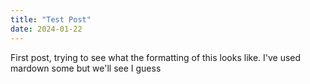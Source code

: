 ```yaml
---
title: "Test Post"
date: 2024-01-22
---
```

First post, trying to see what the formatting of this looks like. 
I've used mardown some but we'll see I guess 

